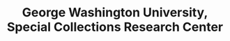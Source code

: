 ---
layout: repo
title: "George Washington University, Special Collections Research Center"
id: 24056
permalink: repos/24056/
---